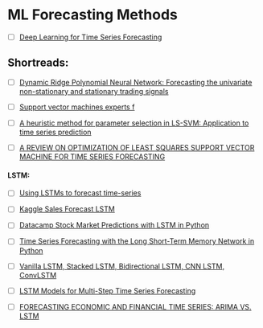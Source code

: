 # ML Forecasting Methods

- [ ] [Deep Learning for Time Series Forecasting](https://machinelearningmastery.com/how-to-get-started-with-deep-learning-for-time-series-forecasting-7-day-mini-course/)

## Shortreads:

- [ ] [Dynamic Ridge Polynomial Neural Network: Forecasting the univariate non-stationary and stationary trading signals](https://www.sciencedirect.com/science/article/pii/S0957417410009942)

- [ ] [Support vector machines experts f](http://citeseerx.ist.psu.edu/viewdoc/download?doi=10.1.1.107.3522&rep=rep1&type=pdf)

- [ ] [A heuristic method for parameter selection in LS-SVM: Application to time series prediction](https://www.sciencedirect.com/science/article/pii/S0169207010000440)

- [ ] [A REVIEW ON OPTIMIZATION OF LEAST SQUARES SUPPORT VECTOR MACHINE FOR TIME SERIES FORECASTING](https://pdfs.semanticscholar.org/5aac/1c92a4de120eaf0ff4b3027022a070c41b77.pdf)



#### LSTM:

- [ ] [Using LSTMs to forecast time-series](https://towardsdatascience.com/using-lstms-to-forecast-time-series-4ab688386b1f)

- [ ] [Kaggle Sales Forecast LSTM](https://www.kaggle.com/carmnejsu/sales-forecast-lstm-67-beginner-friendly)

- [ ] [Datacamp Stock Market Predictions with LSTM in Python](https://www.datacamp.com/community/tutorials/lstm-python-stock-market)


- [ ] [Time Series Forecasting with the Long Short-Term Memory Network in Python](https://machinelearningmastery.com/time-series-forecasting-long-short-term-memory-network-python/)
- [ ] [Vanilla LSTM, Stacked LSTM, Bidirectional LSTM, CNN LSTM, ConvLSTM](https://machinelearningmastery.com/how-to-develop-lstm-models-for-time-series-forecasting/)
- [ ] [LSTM Models for Multi-Step Time Series Forecasting](https://machinelearningmastery.com/how-to-develop-lstm-models-for-multi-step-time-series-forecasting-of-household-power-consumption/)

- [ ] [FORECASTING ECONOMIC AND FINANCIAL TIME SERIES: ARIMA VS. LSTM](https://arxiv.org/pdf/1803.06386.pdf)
